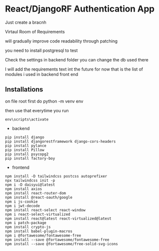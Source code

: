 # React/DjangoRF Authentication App
Just create a bracnh 

Virtaul Room of Requirements

will gradually improve code readability through patching

you need to install postgresql to test

Check the settings in backend folder
you can change the db used there


I will add the requirements text int the future
for now that is the list of modules i used in backend front end

## Installations
on file root first do
python -m venv env

then use that everytime you run

```
env\scripts\activate
```
* backend
```
pip install django 
pip install djangorestframework django-cors-headers
pip install pylance
pip install Pillow
pip install psycopg2
pip install factory-boy
```

* frontend
```
npm install -D tailwindcss postcss autoprefixer
npx tailwindcss init -p
npm i -D daisyui@latest
npm install axios
npm install react-router-dom
npm install @react-oauth/google
npm i js-cookie
npm i jwt-decode
npm install react-select react-window
npm i react-select-virtualized
npm install react@latest react-virtualized@latest
npm i patch-package 
npm install crypto-js
npm install babel-plugin-macros
npm i @fortawesome/fontawesome-free
npm install --save @fortawesome/fontawesome-free
npm install --save @fortawesome/free-solid-svg-icons

```
